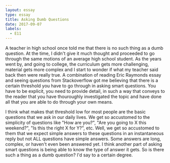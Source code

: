 ```yaml
---
layout: essay
type: essay
title: Asking Dumb Questions
date: 2017-09-07
labels:
  - E11
---
```


  A teacher in high school once told me that there is no such thing as a dumb question. At the time, I didn't give it much thought and proceeded to go through the same motions of an average high school student. As the years went by, and going to college, the curriculum gets more challenging, material gets more complex and I start to wonder if what my teacher said back then were really true. A combination of reading Eric Raymonds essay and seeing questions from Stackoverflow got me believing that there is a certain threshold you have to go through in asking smart questions. You have to be explicit, you need to provide detail, in such a way that conveys to the reader that you have thouroughly investigated the topic and have done all that you are able to do through your own means. 
  
  I think what makes that threshold low for most people are the basic questions that we ask in our daily lives. We get so accustomed to the simplicity of questions like "How are you?", "Are you going to X this weekend?", "Is this the right X for Y?", etc. Well, we get so accustomed to them that we expect simple answers to these questions in an instantaneous reply but not ALL questions have simple answers. Some answers are long, complex, or haven't even been answered yet. I think another part of asking smart questions is being able to know the type of answer it gets. So is there such a thing as a dumb question? I'd say to a certain degree.  

